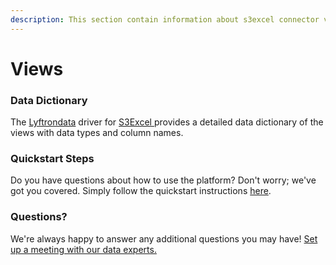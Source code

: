 ```yaml
---
description: This section contain information about s3excel connector views information
---
```


# Views

### Data Dictionary

The [Lyftrondata](https://www.lyftrondata.com/) driver for [S3Excel](../../s3excel/data-model/None/)[ ](https://www.lyftrondata.com/integration/s3excel/)provides a detailed data dictionary of the views with data types and column names.

### Quickstart Steps

Do you have questions about how to use the platform? Don't worry; we've got you covered. Simply follow the quickstart instructions [here](../../s3excel/).

### Questions? <a href="#questions" id="questions"></a>

We're always happy to answer any additional questions you may have! [Set up a meeting with our data experts.](https://www.lyftrondata.com/book-a-meeting/)
